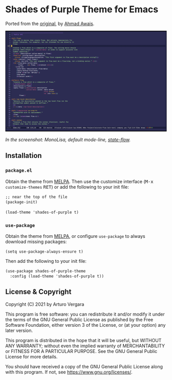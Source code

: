 # Shades of Purple Theme for Emacs

Ported from the
[original](https://github.com/ahmadawais/shades-of-purple-vscode), by
[Ahmad Awais](https://twitter.com/MrAhmadAwais).

![Screenshot of Shades of Purple running on Emacs](img/screenshot.png)

_In the screenshot: MonoLisa, default mode-line,
[state-flow](http://github.com/nubank/state-flow)._

## Installation

### `package.el`

Obtain the theme from [MELPA](https://melpa.org/#/getting-started). Then use the
customize interface (<kbd>M-x</kbd> `customize-themes` <kbd>RET</kbd>) or add the
following to your init file:

```elisp
;; near the top of the file
(package-init)

(load-theme 'shades-of-purple t)
```

### `use-package`

Obtain the theme from [MELPA](https://melpa.org/#/getting-started), or configure
`use-package` to always download missing packages:

``` elisp
(setq use-package-always-ensure t)
```

Then add the following to your init file:

```elisp
(use-package shades-of-purple-theme
  :config (load-theme 'shades-of-purple t))
```

## License & Copyright

Copyright (C) 2021 by Arturo Vergara

This program is free software: you can redistribute it and/or modify it under the
terms of the GNU General Public License as published by the Free Software
Foundation, either version 3 of the License, or (at your option) any later
version.

This program is distributed in the hope that it will be useful, but WITHOUT ANY
WARRANTY; without even the implied warranty of MERCHANTABILITY or FITNESS FOR A
PARTICULAR PURPOSE.  See the GNU General Public License for more details.

You should have received a copy of the GNU General Public License along with this
program.  If not, see <https://www.gnu.org/licenses/>.

